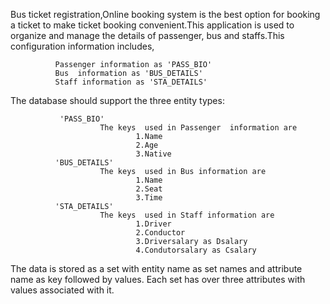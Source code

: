 Bus ticket registration,Online booking system is the best option for booking a ticket to make ticket booking convenient.This application is used to organize and manage the details of  passenger, bus and staffs.This configuration information includes,
                             
              Passenger information as 'PASS_BIO'
              Bus  information as 'BUS_DETAILS'
              Staff information as 'STA_DETAILS'
               
The database should support the three entity types:


               'PASS_BIO'
                        The keys  used in Passenger  information are 
                                1.Name
                                2.Age
                                3.Native
              'BUS_DETAILS'
                        The keys  used in Bus information are 
                                1.Name
                                2.Seat
                                3.Time
              'STA_DETAILS'
                        The keys  used in Staff information are 
                                1.Driver
                                2.Conductor
                                3.Driversalary as Dsalary     
                                4.Condutorsalary as Csalary
             
The data is stored as a set with entity name as set names and attribute name as key followed by values.
Each set has over three attributes with values associated with it. 
